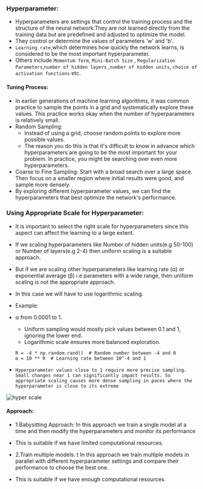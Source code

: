 ### Hyperparameter:
- Hyperparameters are settings that control the training process and the structure of the neural network.They are not learned directly from the training data but are predefined and adjusted to optimize the model. 
- They control or determine the values of parameters 'w' and 'b'.
- `Learning rate`,which determines how quickly the network learns, is considered to be the most important hyperparameter.
- Others include `Momentum Term`, `Mini-Batch Size` , `Regularization Parameters`,`number of hidden layers` ,`number of hidden units`, `choice of  activation functions` etc.

#### Tuning Process:
- In earlier generations of machine learning algorithms, it was common practice to sample the points in a grid and systematically explore these values. This practice works okay when the number of hyperparameters is relatively small.
- Random Sampling: 
  - Instead of using a grid, choose random points to explore more possible values.
  - The reason you do this is that it's difficult to know in advance which hyperparameters are going to be the most important for your problem. In practice, you might be searching over even more hyperparameters.
- Coarse to Fine Sampling: Start with a broad search over a large space. Then focus on a smaller region where initial results were good, and sample more densely.
- By exploring different hyperparameter values, we can find the hyperparameters that best optimize the network's performance.

### Using Appropriate Scale for Hyperparameter:
- It is important to select the right scale for hyperparameters since this aspect can affect the learning to a large extent.
- If we scaling hyperparameters like Number of hidden units(e.g 50-100) or Number of layers(e.g 2-4) then uniform scaling is a suitable approach.
- But if we are scaling other hyperparameters like learning rate (α) or exponential average (β) i.e parameters with a wide range, then uniform scaling is not the appropriate approach.
- In this case we will have to use logarithmic scaling.

- Example: 
- α from 0.0001 to 1.
   - Uniform sampling would mostly pick values between 0.1 and 1, ignoring the lower end.
   - Logarithmic scale ensures more balanced exploration.
   ```
   R = -4 * np.random.rand()  # Random number between -4 and 0
   α = 10 ** R  # Learning rate between 10^-4 and 1
   ```
- `Hyperparameter values close to 1 require more precise sampling. Small changes near 1 can significantly impact results. So appropriate scaling causes more dense sampling in paces where the hyperparameter is close to its extreme`

![hyper scale](https://github.com/user-attachments/assets/f5599ebb-7f76-406e-9223-6a68fc915113)

#### Approach:
- 1.Babysitting Approach: In this approach we train a single model at a time and then modify the hyperparameters and monitor its performance
- This is suitable if we have limited computational resources.

- 2.Train multiple models: t In this approach we train multiple models in parallel with different hyperparameter settings and compare their performance to choose the best one.
- This is suitable if we have enough computational resources.

